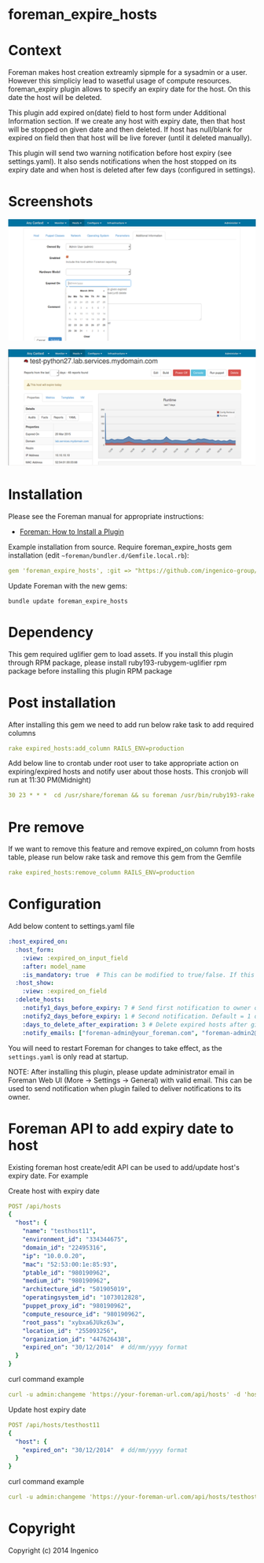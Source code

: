 # foreman\_expire\_hosts

# Context

Foreman makes host creation extreamly sipmple for a sysadmin or a user.  However this simpliciy lead to wasetful usage of compute resources. foreman_expiry plugin allows to specify an expiry date for the host. On this date the host will be deleted. 

This plugin add expired on(date) field to host form under Additional Information section. If we create any host with expiry date, then that host will be stopped on given date and then deleted. If host has null/blank for expired on field then that host will be live forever (until it deleted manually).

This plugin will send two warning notification before host expiry (see settings.yaml). It also sends notifications when the host stopped on its expiry date and when host is deleted after few days (configured in settings).

# Screenshots
![Expiry date field in host form](https://raw.githubusercontent.com/ingenico-group/screenshots/master/foreman_host_expiry/expiry-date-field-in-host-form.png)

![Expiry date field in host show page](https://raw.githubusercontent.com/ingenico-group/screenshots/master/foreman_host_expiry/expiry-date-in-host-show-page.png)


# Installation
Please see the Foreman manual for appropriate instructions:

* [Foreman: How to Install a Plugin](http://theforeman.org/manuals/latest/index.html#6.Plugins)

Example installation from source. 
Require foreman_expire_hosts gem installation (edit `~foreman/bundler.d/Gemfile.local.rb`): 

```yaml
gem 'foreman_expire_hosts', :git => "https://github.com/ingenico-group/foreman_expire_hosts.git"
```

Update Foreman with the new gems:

    bundle update foreman_expire_hosts

# Dependency

This gem required uglifier gem to load assets. If you install this plugin through RPM package, please install ruby193-rubygem-uglifier rpm package before installing this plugin RPM package

# Post installation

After installing this gem we need to add run below rake task to add required columns

```yaml
rake expired_hosts:add_column RAILS_ENV=production 
```

Add below line to crontab under root user to take appropriate action on expiring/expired hosts and notify user about those hosts. This cronjob will run at 11:30 PM(Midnight)


```yaml
30 23 * * *  cd /usr/share/foreman && su foreman /usr/bin/ruby193-rake expired_hosts:deliver_notifications RAILS_ENV=production >> /var/log/foreman/expired_hosts.log>&1

```

# Pre remove

If we want to remove this feature and remove expired_on column from hosts table, please run below rake task and remove this gem from the Gemfile

```yaml
rake expired_hosts:remove_column RAILS_ENV=production
```

# Configuration

Add below content to settings.yaml file 

```yaml
:host_expired_on:
  :host_form:
    :view: :expired_on_input_field
    :after: model_name
    :is_mandatory: true  # This can be modified to true/false. If this is true then host will not allow to create with out expired_on value
  :host_show:
    :view: :expired_on_field
  :delete_hosts:
    :notify1_days_before_expiry: 7 # Send first notification to owner of hosts about his hosts expiring in given days. Default = 7 days before host expiry
    :notify2_days_before_expiry: 1 # Second notification. Default = 1 days before host expiry
    :days_to_delete_after_expiration: 3 # Delete expired hosts after given days of hosts expiry date. Default = 3 days of it expiry
    :notify_emails: ["foreman-admin@your_foreman.com", "foreman-admin2@your_foreman.com"] # All notifications will be delivered to its owner. If any other users/admins need to receive those expiry wanting notifiations then those emails can be configured here. This is the Array of email address and can give multiple emails in array. If no users need to revceive notificataions then this can be empyt array []
```

You will need to restart Foreman for changes to take effect, as the `settings.yaml` is
only read at startup.

NOTE: After installing this plugin, please update administrator email in Foreman Web UI (More -> Settings -> General) with valid email. This can be used to send notification when plugin failed to deliver notifications to its owner.


# Foreman API to add expiry date to host

Existing foreman host create/edit API can be used to add/update host's expiry date. For example

Create host with expiry date

```yaml
POST /api/hosts
{
  "host": {
    "name": "testhost11",
    "environment_id": "334344675",
    "domain_id": "22495316",
    "ip": "10.0.0.20",
    "mac": "52:53:00:1e:85:93",
    "ptable_id": "980190962",
    "medium_id": "980190962",
    "architecture_id": "501905019",
    "operatingsystem_id": "1073012828",
    "puppet_proxy_id": "980190962",
    "compute_resource_id": "980190962",
    "root_pass": "xybxa6JUkz63w",
    "location_id": "255093256",
    "organization_id": "447626438",
    "expired_on": "30/12/2014"  # dd/mm/yyyy format
  }
}
```

curl command example

```yaml
curl -u admin:changeme 'https://your-foreman-url.com/api/hosts' -d 'host[name]=testhost11&host[expired_on]=30/12/2014&......' -X POST
```
Update host expiry date

```yaml
POST /api/hosts/testhost11
{
  "host": {
    "expired_on": "30/12/2014"  # dd/mm/yyyy format
  }
}
```

curl command example

```yaml
curl -u admin:changeme 'https://your-foreman-url.com/api/hosts/testhost11' -d 'host[expired_on]=30/12/2014' -X PUT
```

# Copyright

Copyright (c) 2014 Ingenico

